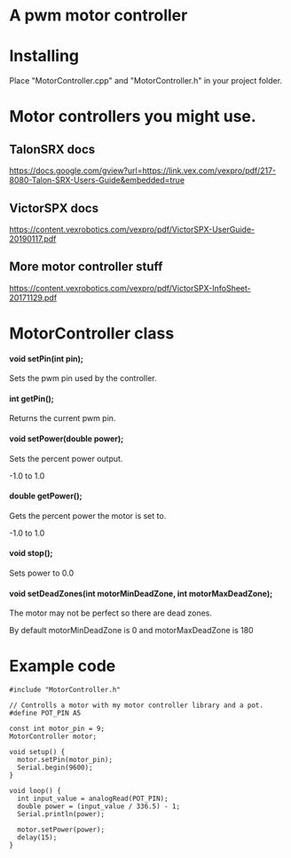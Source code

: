 # A pwm motor controller

# Installing
Place "MotorController.cpp" and "MotorController.h" in your project folder.

# Motor controllers you might use.

## TalonSRX docs
https://docs.google.com/gview?url=https://link.vex.com/vexpro/pdf/217-8080-Talon-SRX-Users-Guide&embedded=true

## VictorSPX docs
https://content.vexrobotics.com/vexpro/pdf/VictorSPX-UserGuide-20190117.pdf

## More motor controller stuff
https://content.vexrobotics.com/vexpro/pdf/VictorSPX-InfoSheet-20171129.pdf

# MotorController class

#### void setPin(int pin);
Sets the pwm pin used by the controller.
                                                               
#### int getPin();
Returns the current pwm pin.

#### void setPower(double power);
Sets the percent power output.

-1.0 to 1.0
                                                               
#### double getPower();
Gets the percent power the motor is set to.

-1.0 to 1.0
                                                               
#### void stop();
Sets power to 0.0
                                                               
#### void setDeadZones(int motorMinDeadZone, int motorMaxDeadZone);
The motor may not be perfect so there are dead zones.

By default motorMinDeadZone is 0 and motorMaxDeadZone is 180

# Example code

```
#include "MotorController.h"

// Controlls a motor with my motor controller library and a pot.
#define POT_PIN A5

const int motor_pin = 9;
MotorController motor;

void setup() {
  motor.setPin(motor_pin);
  Serial.begin(9600);
}

void loop() {
  int input_value = analogRead(POT_PIN);
  double power = (input_value / 336.5) - 1;
  Serial.println(power);

  motor.setPower(power);
  delay(15);
}
```
